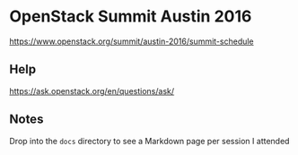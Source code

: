 # OpenStack Summit Austin 2016

<https://www.openstack.org/summit/austin-2016/summit-schedule>

## Help

<https://ask.openstack.org/en/questions/ask/>

## Notes

Drop into the `docs` directory to see a Markdown page per session I attended
